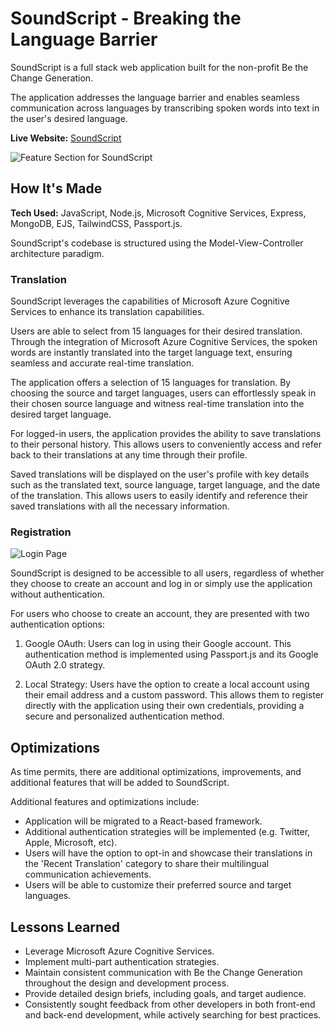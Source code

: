 # SoundScript - Breaking the Language Barrier

SoundScript is a full stack web application built for the non-profit Be the Change Generation. 

The application addresses the language barrier and enables seamless communication across languages by transcribing spoken words into text in the user's desired language.

**Live Website:** [SoundScript](https://soundscript.cyclic.app/)

![Feature Section for SoundScript](https://github.com/AlexCovone/SoundScript/assets/98838825/cec3079a-179a-4120-8188-f2851c349065)

## How It's Made

**Tech Used:** JavaScript, Node.js, Microsoft Cognitive Services, Express, MongoDB, EJS, TailwindCSS, Passport.js.

SoundScript's codebase is structured using the Model-View-Controller architecture paradigm. 

### **Translation** 

SoundScript leverages the capabilities of Microsoft Azure Cognitive Services to enhance its translation capabilities.

Users are able to select from 15 languages for their desired translation. Through the integration of Microsoft Azure Cognitive Services, the spoken words are instantly translated into the target language text, ensuring seamless and accurate real-time translation.

The application offers a selection of 15 languages for translation. By choosing the source and target languages, users can effortlessly speak in their chosen source language and witness real-time translation into the desired target language. 

For logged-in users, the application provides the ability to save translations to their personal history. This allows users to conveniently access and refer back to their translations at any time through their profile.

Saved translations will be displayed on the user's profile with key details such as the translated text, source language, target language, and the date of the translation. This allows users to easily identify and reference their saved translations with all the necessary information.

### **Registration**

![Login Page](https://github.com/AlexCovone/SoundScript/assets/98838825/927ddb3e-b8d5-4196-98e1-8ccfcd95d46d)

SoundScript is designed to be accessible to all users, regardless of whether they choose to create an account and log in or simply use the application without authentication.

For users who choose to create an account, they are presented with two authentication options:

1. Google OAuth: Users can log in using their Google account. This authentication method is implemented using Passport.js and its Google OAuth 2.0 strategy.

2. Local Strategy: Users have the option to create a local account using their email address and a custom password. This allows them to register directly with the application using their own credentials, providing a secure and personalized authentication method.

## Optimizations
As time permits, there are additional optimizations, improvements, and additional features that will be added to SoundScript. 

Additional features and optimizations include:

* Application will be migrated to a React-based framework.
* Additional authentication strategies will be implemented (e.g. Twitter, Apple, Microsoft, etc).
* Users will have the option to opt-in and showcase their translations in the 'Recent Translation' category to share their multilingual communication achievements.
* Users will be able to customize their preferred source and target languages.


## Lessons Learned
* Leverage Microsoft Azure Cognitive Services.
* Implement multi-part authentication strategies.
* Maintain consistent communication with Be the Change Generation throughout the design and development process.
* Provide detailed design briefs, including goals, and target audience.
* Consistently sought feedback from other developers in both front-end and back-end development, while actively searching for best practices.
